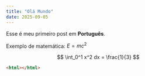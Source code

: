 ```yaml
---
title: "Olá Mundo"
date: 2025-09-05
---
```


Esse é meu primeiro post em **Português**.

Exemplo de matemática: $E=mc^2$

$$
\int_0^1 x^2 dx = \frac{1}{3}
$$

```html
<html></html>
```
